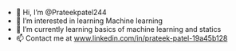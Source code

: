 - 👋 Hi, I’m @Prateekpatel244
- 👀 I’m interested in learning Machine learning 
- 🌱 I’m currently learning basics of machine learning and statics 
- 📫 Contact me  at www.linkedin.com/in/prateek-patel-19a45b128

<!---
Prateekpatel244/Prateekpatel244 is a ✨ special ✨ repository because its `README.md` (this file) appears on your GitHub profile.
You can click the Preview link to take a look at your changes.
--->
